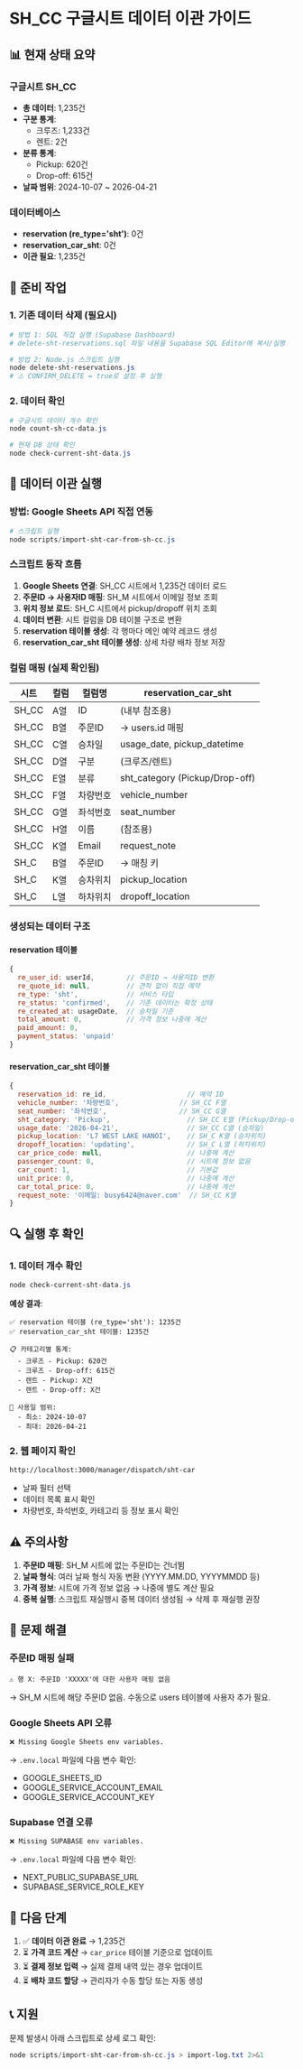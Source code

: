 # SH_CC 구글시트 데이터 이관 가이드

## 📊 현재 상태 요약

### 구글시트 SH_CC
- **총 데이터**: 1,235건
- **구분 통계**:
  - 크루즈: 1,233건
  - 렌트: 2건
- **분류 통계**:
  - Pickup: 620건
  - Drop-off: 615건
- **날짜 범위**: 2024-10-07 ~ 2026-04-21

### 데이터베이스
- **reservation (re_type='sht')**: 0건
- **reservation_car_sht**: 0건
- **이관 필요**: 1,235건

## 🔧 준비 작업

### 1. 기존 데이터 삭제 (필요시)
```powershell
# 방법 1: SQL 직접 실행 (Supabase Dashboard)
# delete-sht-reservations.sql 파일 내용을 Supabase SQL Editor에 복사/실행

# 방법 2: Node.js 스크립트 실행
node delete-sht-reservations.js
# ⚠️ CONFIRM_DELETE = true로 설정 후 실행
```

### 2. 데이터 확인
```powershell
# 구글시트 데이터 개수 확인
node count-sh-cc-data.js

# 현재 DB 상태 확인
node check-current-sht-data.js
```

## 🚀 데이터 이관 실행

### 방법: Google Sheets API 직접 연동
```powershell
# 스크립트 실행
node scripts/import-sht-car-from-sh-cc.js
```

### 스크립트 동작 흐름
1. **Google Sheets 연결**: SH_CC 시트에서 1,235건 데이터 로드
2. **주문ID → 사용자ID 매핑**: SH_M 시트에서 이메일 정보 조회
3. **위치 정보 로드**: SH_C 시트에서 pickup/dropoff 위치 조회
4. **데이터 변환**: 시트 컬럼을 DB 테이블 구조로 변환
5. **reservation 테이블 생성**: 각 행마다 메인 예약 레코드 생성
6. **reservation_car_sht 테이블 생성**: 상세 차량 배차 정보 저장

### 컬럼 매핑 (실제 확인됨)
| 시트 | 컬럼 | 컬럼명 | reservation_car_sht |
|-----|------|-------|---------------------|
| SH_CC | A열 | ID | (내부 참조용) |
| SH_CC | B열 | 주문ID | → users.id 매핑 |
| SH_CC | C열 | 승차일 | usage_date, pickup_datetime |
| SH_CC | D열 | 구분 | (크루즈/렌트) |
| SH_CC | E열 | 분류 | sht_category (Pickup/Drop-off) |
| SH_CC | F열 | 차량번호 | vehicle_number |
| SH_CC | G열 | 좌석번호 | seat_number |
| SH_CC | H열 | 이름 | (참조용) |
| SH_CC | K열 | Email | request_note |
| SH_C | B열 | 주문ID | → 매칭 키 |
| SH_C | K열 | 승차위치 | pickup_location |
| SH_C | L열 | 하차위치 | dropoff_location |

### 생성되는 데이터 구조

#### reservation 테이블
```javascript
{
  re_user_id: userId,        // 주문ID → 사용자ID 변환
  re_quote_id: null,         // 견적 없이 직접 예약
  re_type: 'sht',            // 서비스 타입
  re_status: 'confirmed',    // 기존 데이터는 확정 상태
  re_created_at: usageDate,  // 승차일 기준
  total_amount: 0,           // 가격 정보 나중에 계산
  paid_amount: 0,
  payment_status: 'unpaid'
}
```

#### reservation_car_sht 테이블
```javascript
{
  reservation_id: re_id,                    // 예약 ID
  vehicle_number: '차량번호',               // SH_CC F열
  seat_number: '좌석번호',                  // SH_CC G열
  sht_category: 'Pickup',                   // SH_CC E열 (Pickup/Drop-off)
  usage_date: '2026-04-21',                 // SH_CC C열 (승차일)
  pickup_location: 'L7 WEST LAKE HANOI',    // SH_C K열 (승차위치)
  dropoff_location: 'updating',             // SH_C L열 (하차위치)
  car_price_code: null,                     // 나중에 계산
  passenger_count: 0,                       // 시트에 정보 없음
  car_count: 1,                             // 기본값
  unit_price: 0,                            // 나중에 계산
  car_total_price: 0,                       // 나중에 계산
  request_note: '이메일: busy6424@naver.com'  // SH_CC K열
}
```

## 🔍 실행 후 확인

### 1. 데이터 개수 확인
```powershell
node check-current-sht-data.js
```

**예상 결과**:
```
✅ reservation 테이블 (re_type='sht'): 1235건
✅ reservation_car_sht 테이블: 1235건

📋 카테고리별 통계:
  - 크루즈 - Pickup: 620건
  - 크루즈 - Drop-off: 615건
  - 렌트 - Pickup: X건
  - 렌트 - Drop-off: X건

📅 사용일 범위:
  - 최소: 2024-10-07
  - 최대: 2026-04-21
```

### 2. 웹 페이지 확인
```
http://localhost:3000/manager/dispatch/sht-car
```

- 날짜 필터 선택
- 데이터 목록 표시 확인
- 차량번호, 좌석번호, 카테고리 등 정보 표시 확인

## ⚠️ 주의사항

1. **주문ID 매핑**: SH_M 시트에 없는 주문ID는 건너뜀
2. **날짜 형식**: 여러 날짜 형식 자동 변환 (YYYY.MM.DD, YYYYMMDD 등)
3. **가격 정보**: 시트에 가격 정보 없음 → 나중에 별도 계산 필요
4. **중복 실행**: 스크립트 재실행시 중복 데이터 생성됨 → 삭제 후 재실행 권장

## 🐛 문제 해결

### 주문ID 매핑 실패
```
⚠️ 행 X: 주문ID 'XXXXX'에 대한 사용자 매핑 없음
```
→ SH_M 시트에 해당 주문ID 없음. 수동으로 users 테이블에 사용자 추가 필요.

### Google Sheets API 오류
```
❌ Missing Google Sheets env variables.
```
→ `.env.local` 파일에 다음 변수 확인:
- GOOGLE_SHEETS_ID
- GOOGLE_SERVICE_ACCOUNT_EMAIL
- GOOGLE_SERVICE_ACCOUNT_KEY

### Supabase 연결 오류
```
❌ Missing SUPABASE env variables.
```
→ `.env.local` 파일에 다음 변수 확인:
- NEXT_PUBLIC_SUPABASE_URL
- SUPABASE_SERVICE_ROLE_KEY

## 📝 다음 단계

1. ✅ **데이터 이관 완료** → 1,235건
2. ⏳ **가격 코드 계산** → `car_price` 테이블 기준으로 업데이트
3. ⏳ **결제 정보 입력** → 실제 결제 내역 있는 경우 업데이트
4. ⏳ **배차 코드 할당** → 관리자가 수동 할당 또는 자동 생성

## 📞 지원

문제 발생시 아래 스크립트로 상세 로그 확인:
```powershell
node scripts/import-sht-car-from-sh-cc.js > import-log.txt 2>&1
```
